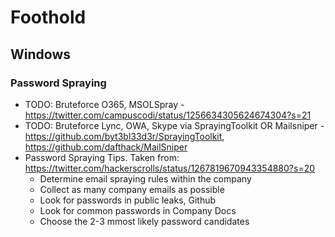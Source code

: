 # Foothold

## Windows

### Password Spraying
* TODO: Bruteforce O365, MSOLSpray - https://twitter.com/campuscodi/status/1256634305624674304?s=21
* TODO: Bruteforce Lync, OWA, Skype via SprayingToolkit OR Mailsniper - https://github.com/byt3bl33d3r/SprayingToolkit, https://github.com/dafthack/MailSniper
* Password Spraying Tips. Taken from: https://twitter.com/hackerscrolls/status/1267819670943354880?s=20
    * Determine email spraying rules within the company
    * Collect as many company emails as possible
    * Look for passwords in public leaks, Github
    * Look for common passwords in Company Docs
    * Choose the 2-3 mmost likely password candidates

